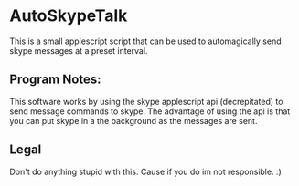 # AutoSkypeTalk
This is a small applescript script that can be used to automagically send skype messages at a preset interval.


## Program Notes:
This software works by using the skype applescript api (decrepitated) to send message commands to skype. The advantage of using the api is that you can put skype in a the background as the messages are sent.

## Legal
Don't do anything stupid with this. Cause if you do im not responsible. :)
